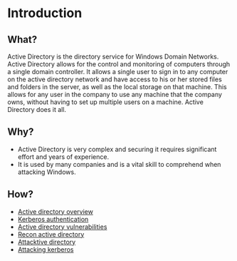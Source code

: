 # Introduction

## What?

Active Directory is the directory service for Windows Domain Networks. Active Directory allows for the control and 
monitoring of computers through a single domain controller. It allows a single user to sign in to any computer on 
the active directory network and have access to his or her stored files and folders in the server, as well as the 
local storage on that machine. This allows for any user in the company to use any machine that the company owns, 
without having to set up multiple users on a machine. Active Directory does it all. 

## Why?

* Active Directory is very complex and securing it requires significant effort and years of experience. 
* It is used by many companies and is a vital skill to comprehend when attacking Windows.

## How?

* [Active directory overview](overview.md)
* [Kerberos authentication](authentication.md)
* [Active directory vulnerabilities](vulns.md)
* [Recon active directory](recon.md)
* [Attacktive directory](attacktive.md)
* [Attacking kerberos](kerberos.md)
